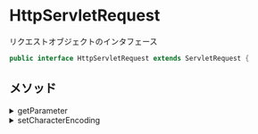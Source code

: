 # HttpServletRequest

リクエストオブジェクトのインタフェース

```java
public interface HttpServletRequest extends ServletRequest {
```

## メソッド

<details><summary>getParameter</summary>

クエリパラメータやフォームデータを受けとるメソッド

```java
public String getParameter(String name);

```

</details>

<details><summary>setCharacterEncoding</summary>

リクエストパラメータをエンコーディングする。

```java
public void setCharacterEncoding(String env)
    throws java.io.UnsupportedEncodingException;

```

</details>
